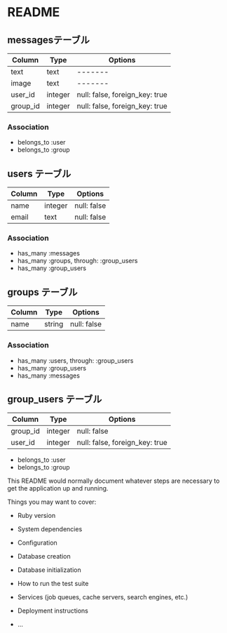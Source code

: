 # README

## messagesテーブル
|Column|Type|Options|
|------|----|-------|
|text|text|-------|
|image|text|-------|
|user_id|integer|null: false, foreign_key: true|
|group_id|integer|null: false, foreign_key: true|

### Association
- belongs_to :user
- belongs_to :group


## users テーブル
|Column|Type|Options|
|------|----|-------|
|name|integer|null: false|
|email|text|null: false|

### Association
 - has_many :messages
 - has_many :groups, through: :group_users
 - has_many :group_users


## groups テーブル
|Column|Type|Options|
|------|----|-------|
|name|string|null: false|

### Association
 - has_many :users, through: :group_users
 - has_many :group_users
 - has_many :messages
 
 
 ## group_users テーブル
|Column|Type|Options|
|------|----|-------|
|group_id|integer|null: false|
|user_id|integer|null: false, foreign_key: true|

- belongs_to :user
- belongs_to :group



This README would normally document whatever steps are necessary to get the
application up and running.

Things you may want to cover:

* Ruby version

* System dependencies

* Configuration

* Database creation

* Database initialization

* How to run the test suite

* Services (job queues, cache servers, search engines, etc.)

* Deployment instructions

* ...
